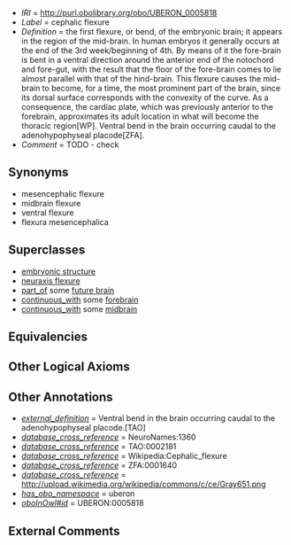  * *IRI* = http://purl.obolibrary.org/obo/UBERON_0005818
 * *Label* = cephalic flexure
 * *Definition* = the first flexure, or bend, of the embryonic brain; it appears in the region of the mid-brain. In human embryos it generally occurs at the end of the 3rd week/beginning of 4th. By means of it the fore-brain is bent in a ventral direction around the anterior end of the notochord and fore-gut, with the result that the floor of the fore-brain comes to lie almost parallel with that of the hind-brain. This flexure causes the mid-brain to become, for a time, the most prominent part of the brain, since its dorsal surface corresponds with the convexity of the curve. As a consequence, the cardiac plate, which was previously anterior to the forebrain, approximates its adult location in what will become the thoracic region[WP]. Ventral bend in the brain occurring caudal to the adenohypophyseal placode[ZFA].
 * *Comment* = TODO - check

## Synonyms

 * mesencephalic flexure
 * midbrain flexure
 * ventral flexure
 * flexura mesencephalica

## Superclasses

 * [embryonic structure](../../UBERON/50/UBERON_0002050.md)
 * [neuraxis flexure](../../UBERON/17/UBERON_0005817.md)
 * [part_of](../../BFO/50/BFO_0000050.md) some [future brain](../../UBERON/38/UBERON_0006238.md)
 * [continuous_with](../../FMA/72/FMA_85972.md) some [forebrain](../../UBERON/90/UBERON_0001890.md)
 * [continuous_with](../../FMA/72/FMA_85972.md) some [midbrain](../../UBERON/91/UBERON_0001891.md)

## Equivalencies


## Other Logical Axioms


## Other Annotations

 * *[external_definition](../../UBPROP/01/UBPROP_0000001.md)* = Ventral bend in the brain occurring caudal to the adenohypophyseal placode.[TAO]
 * *[database_cross_reference](../../ef/oboInOwl#hasDbXref.md)* = NeuroNames:1360
 * *[database_cross_reference](../../ef/oboInOwl#hasDbXref.md)* = TAO:0002181
 * *[database_cross_reference](../../ef/oboInOwl#hasDbXref.md)* = Wikipedia:Cephalic_flexure
 * *[database_cross_reference](../../ef/oboInOwl#hasDbXref.md)* = ZFA:0001640
 * *[database_cross_reference](../../ef/oboInOwl#hasDbXref.md)* = http://upload.wikimedia.org/wikipedia/commons/c/ce/Gray651.png
 * *[has_obo_namespace](../../ce/oboInOwl#hasOBONamespace.md)* = uberon
 * *[oboInOwl#id](../../id/oboInOwl#id.md)* = UBERON:0005818

## External Comments

